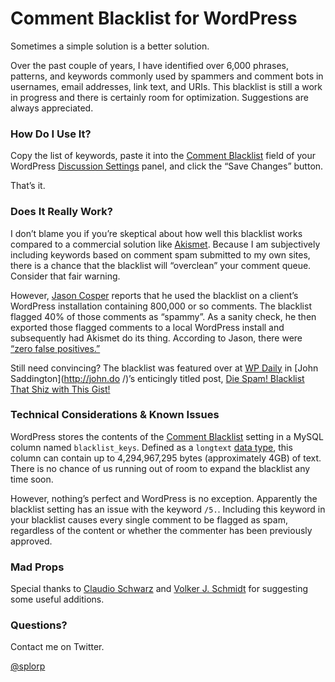 # Comment Blacklist for WordPress

Sometimes a simple solution is a better solution.

Over the past couple of years, I have identified over 6,000 phrases, patterns, and keywords commonly used by spammers and comment bots in usernames, email addresses, link text, and URIs. This blacklist is still a work in progress and there is certainly room for optimization. Suggestions are always appreciated.

### How Do I Use It?

Copy the list of keywords, paste it into the [Comment Blacklist](http://codex.wordpress.org/Combating_Comment_Spam#Comment_Blacklist) field of your WordPress [Discussion Settings](http://codex.wordpress.org/Settings_Discussion_Screen) panel, and click the “Save Changes” button.

That’s it.

### Does It Really Work?

I don’t blame you if you’re skeptical about how well this blacklist works compared to a commercial solution like [Akismet](http://akismet.com/). Because I am subjectively including keywords based on comment spam submitted to my own sites, there is a chance that the blacklist will “overclean” your comment queue. Consider that fair warning.

However, [Jason Cosper](https://github.com/boogah) reports that he used the blacklist on a client’s WordPress installation containing 800,000 or so comments. The blacklist flagged 40% of those comments as “spammy”. As a sanity check, he then exported those flagged comments to a local WordPress install and subsequently had Akismet do its thing. According to Jason, there were [“zero false positives.”](https://twitter.com/boogah/status/292031513590128640)

Still need convincing? The blacklist was featured over at [WP Daily](http://wpdaily.co/) in [John Saddington](http://john.do
/)’s enticingly titled post, [Die Spam! Blacklist That Shiz with This Gist!](http://wpdaily.co/comment-blacklist-gist/)

### Technical Considerations & Known Issues

WordPress stores the contents of the [Comment Blacklist](http://codex.wordpress.org/Combating_Comment_Spam#Comment_Blacklist) setting in a MySQL column named `blacklist_keys`. Defined as a `longtext` [data type](http://dev.mysql.com/doc/en/blob.html), this column can contain up to 4,294,967,295 bytes (approximately 4GB) of text. There is no chance of us running out of room to expand the blacklist any time soon.

However, nothing’s perfect and WordPress is no exception. Apparently the blacklist setting has an issue with the keyword `/5.`. Including this keyword in your blacklist causes every single comment to be flagged as spam, regardless of the content or whether the commenter has been previously approved.

### Mad Props

Special thanks to [Claudio Schwarz](https://github.com/purzlbaum) and [Volker J. Schmidt](https://github.com/VolkerJSchmidt) for suggesting some useful additions.

### Questions?

Contact me on Twitter.

[@splorp](https://twitter.com/splorp)